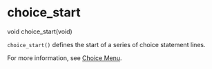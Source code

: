 # choice_start

<Prototype>void choice_start(void)</Prototype>

`choice_start()` defines the start of a series of choice statement lines.

For more information, see [Choice Menu](../guide/npc.md#choice-menu).
